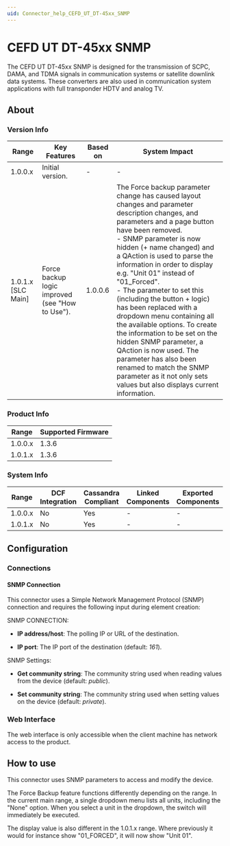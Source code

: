 ```yaml
---
uid: Connector_help_CEFD_UT_DT-45xx_SNMP
---
```


# CEFD UT DT-45xx SNMP

The CEFD UT DT-45xx SNMP is designed for the transmission of SCPC, DAMA, and TDMA signals in communication systems or satellite downlink data systems. These converters are also used in communication system applications with full transponder HDTV and analog TV.

## About

### Version Info

| Range | Key Features | Based on | System Impact |
|--|--|--|--|
| 1.0.0.x | Initial version. | - | - |
| 1.0.1.x [SLC Main] | Force backup logic improved (see "How to Use"). | 1.0.0.6 | The Force backup parameter change has caused layout changes and parameter description changes, and parameters and a page button have been removed.<br>- SNMP parameter is now hidden (+ name changed) and a QAction is used to parse the information in order to display e.g. "Unit 01" instead of "01_Forced".<br>- The parameter to set this (including the button + logic) has been replaced with a dropdown menu containing all the available options. To create the information to be set on the hidden SNMP parameter, a QAction is now used. The parameter has also been renamed to match the SNMP parameter as it not only sets values but also displays current information. |

### Product Info

| Range | Supported Firmware |
|--|--|
| 1.0.0.x | 1.3.6 |
| 1.0.1.x | 1.3.6 |

### System Info

| Range | DCF Integration | Cassandra Compliant | Linked Components | Exported Components |
|--|--|--|--|--|
| 1.0.0.x | No | Yes | - | - |
| 1.0.1.x | No | Yes | - | - |

## Configuration

### Connections

#### SNMP Connection

This connector uses a Simple Network Management Protocol (SNMP) connection and requires the following input during element creation:

SNMP CONNECTION:

- **IP address/host**: The polling IP or URL of the destination.

- **IP port**: The IP port of the destination (default: *161*).

SNMP Settings:

- **Get community string**: The community string used when reading values from the device (default: *public*).

- **Set community string**: The community string used when setting values on the device (default: *private*).

### Web Interface

The web interface is only accessible when the client machine has network access to the product.

## How to use

This connector uses SNMP parameters to access and modify the device.

The Force Backup feature functions differently depending on the range. In the current main range, a single dropdown menu lists all units, including the "None" option. When you select a unit in the dropdown, the switch will immediately be executed.

The display value is also different in the 1.0.1.x range. Where previously it would for instance show "01_FORCED", it will now show "Unit 01".

